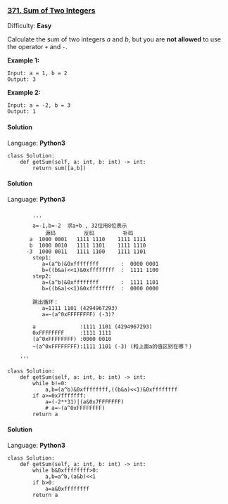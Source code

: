 ### [371\. Sum of Two Integers](https://leetcode.com/problems/sum-of-two-integers/)

Difficulty: **Easy**


Calculate the sum of two integers _a_ and _b_, but you are **not allowed** to use the operator `+` and `-`.


**Example 1:**

```
Input: a = 1, b = 2
Output: 3
```


**Example 2:**

```
Input: a = -2, b = 3
Output: 1
```


#### Solution

Language: **Python3**

```python3
class Solution:
    def getSum(self, a: int, b: int) -> int:
        return sum([a,b])
```
#### Solution

Language: **Python3**

```python3

        '''
        a=-1,b=-2  求a+b , 32位用8位表示
            源码         反码         补码
       a  1000 0001   1111 1110    1111 1111
       b  1000 0010   1111 1101    1111 1110
      -3  1000 0011   1111 1100    1111 1101
        step1:
           a=(a^b)&0xffffffff       :  0000 0001
           b=((b&a)<<1)&0xffffffff  :  1111 1100
        step2:
           a=(a^b)&0xffffffff       :  1111 1101
           b=((b&a)<<1)&0xffffffff  :  0000 0000

        跳出循环：
           a=1111 1101 (4294967293)
           a=~(a^0xFFFFFFFF) (-3)?
        
        a              :1111 1101 (4294967293)
        0xFFFFFFFF     :1111 1111
        (a^0xFFFFFFFF) :0000 0010
        ~(a^0xFFFFFFFF):1111 1101 (-3) (和上面a的值区别在哪？)
    
    '''

class Solution:
    def getSum(self, a: int, b: int) -> int:
        while b!=0:
            a,b=(a^b)&0xffffffff,((b&a)<<1)&0xffffffff
        if a>=0x7fffffff: 
            a=(-2**31)|(a&0x7FFFFFFF)
            # a=~(a^0xFFFFFFFF)
        return a

```

#### Solution

Language: **Python3**

```python3
class Solution:
    def getSum(self, a: int, b: int) -> int:
        while b&0xffffffff>0:
            a,b=a^b,(a&b)<<1
        if b>0:
            a=a&0xffffffff
        return a
```